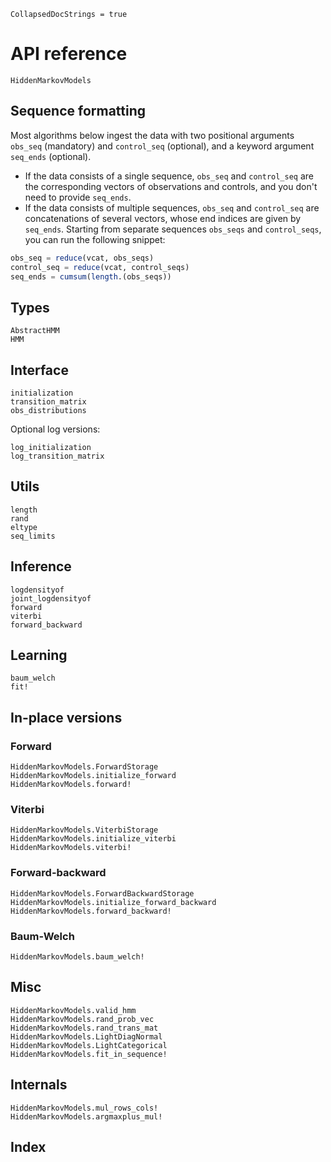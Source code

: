 ```@meta
CollapsedDocStrings = true
```

# API reference

```@docs
HiddenMarkovModels
```

## Sequence formatting

Most algorithms below ingest the data with two positional arguments `obs_seq` (mandatory) and `control_seq` (optional), and a keyword argument `seq_ends` (optional).

- If the data consists of a single sequence, `obs_seq` and `control_seq` are the corresponding vectors of observations and controls, and you don't need to provide `seq_ends`.
- If the data consists of multiple sequences, `obs_seq` and `control_seq` are concatenations of several vectors, whose end indices are given by `seq_ends`. Starting from separate sequences `obs_seqs` and `control_seqs`, you can run the following snippet:

```julia
obs_seq = reduce(vcat, obs_seqs)
control_seq = reduce(vcat, control_seqs)
seq_ends = cumsum(length.(obs_seqs))
```

## Types

```@docs
AbstractHMM
HMM
```

## Interface

```@docs
initialization
transition_matrix
obs_distributions
```

Optional log versions:

```@docs
log_initialization
log_transition_matrix
```

## Utils

```@docs
length
rand
eltype
seq_limits
```

## Inference

```@docs
logdensityof
joint_logdensityof
forward
viterbi
forward_backward
```

## Learning

```@docs
baum_welch
fit!
```

## In-place versions

### Forward

```@docs
HiddenMarkovModels.ForwardStorage
HiddenMarkovModels.initialize_forward
HiddenMarkovModels.forward!
```

### Viterbi

```@docs
HiddenMarkovModels.ViterbiStorage
HiddenMarkovModels.initialize_viterbi
HiddenMarkovModels.viterbi!
```

### Forward-backward

```@docs
HiddenMarkovModels.ForwardBackwardStorage
HiddenMarkovModels.initialize_forward_backward
HiddenMarkovModels.forward_backward!
```

### Baum-Welch

```@docs
HiddenMarkovModels.baum_welch!
```

## Misc

```@docs
HiddenMarkovModels.valid_hmm
HiddenMarkovModels.rand_prob_vec
HiddenMarkovModels.rand_trans_mat
HiddenMarkovModels.LightDiagNormal
HiddenMarkovModels.LightCategorical
HiddenMarkovModels.fit_in_sequence!
```

## Internals

```@docs
HiddenMarkovModels.mul_rows_cols!
HiddenMarkovModels.argmaxplus_mul!
```

## Index

```@index
```
